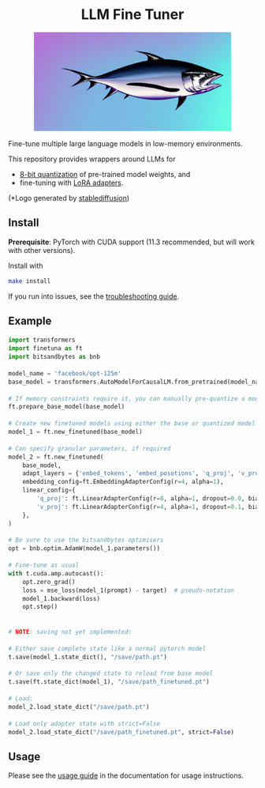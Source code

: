 <h1 align="center">LLM Fine Tuner</h1>
<p align="center">
  <img width=400px" alt="generated by stablediffusion" src="./docs/source/_static/fish.webp">
</p>

Fine-tune multiple large language models in low-memory environments.

This repository provides wrappers around LLMs for
- [8-bit quantization](https://arxiv.org/pdf/2110.02861.pdf) of pre-trained model weights, and
- fine-tuning with [LoRA adapters](https://arxiv.org/pdf/2106.09685.pdf).

(*Logo generated by [stablediffusion](https://stability.ai/))

## Install

**Prerequisite**: PyTorch with CUDA support (11.3 recommended, but will work with other versions).

Install with

```bash
make install
```

If you run into issues, see the [troubleshooting guide](https://maximerobeyns.github.io/llm_finetuner/troubleshooting.html).

## Example

```python
import transformers
import finetuna as ft
import bitsandbytes as bnb

model_name = 'facebook/opt-125m'
base_model = transformers.AutoModelForCausalLM.from_pretrained(model_name)

# If memory constraints require it, you can manually pre-quantize a model:
ft.prepare_base_model(base_model)

# Create new finetuned models using either the base or quantized model
model_1 = ft.new_finetuned(base_model)

# Can specify granular parameters, if required
model_2 = ft.new_finetuned(
    base_model,
    adapt_layers = {'embed_tokens', 'embed_posotions', 'q_proj', 'v_proj'},
    embedding_config=ft.EmbeddingAdapterConfig(r=4, alpha=1),
    linear_config={
        'q_proj': ft.LinearAdapterConfig(r=8, alpha=1, dropout=0.0, bias=False),
        'v_proj': ft.LinearAdapterConfig(r=4, alpha=1, dropout=0.1, bias=True),
    },
)

# Be sure to use the bitsandbytes optimisers
opt = bnb.optim.AdamW(model_1.parameters())

# Fine-tune as usual
with t.cuda.amp.autocast():
    opt.zero_grad()
    loss = mse_loss(model_1(prompt) - target)  # pseudo-notation
    model_1.backward(loss)
    opt.step()


# NOTE: saving not yet implemented:

# Either save complete state like a normal pytorch model
t.save(model_1.state_dict(), "/save/path.pt")

# Or save only the changed state to reload from base model
t.save(ft.state_dict(model_1), "/save/path_finetuned.pt")

# Load:
model_2.load_state_dict("/save/path.pt")

# Load only adapter state with strict=False
model_2.load_state_dict("/save/path_finetuned.pt", strict=False)
```

## Usage

Please see the [usage
guide](https://maximerobeyns.github.io/llm_finetuner/usage.html) in
the documentation for usage instructions.
